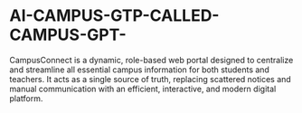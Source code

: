 # AI-CAMPUS-GTP-CALLED-CAMPUS-GPT-
CampusConnect is a dynamic, role-based web portal designed to centralize and streamline all essential campus information for both students and teachers. It acts as a single source of truth, replacing scattered notices and manual communication with an efficient, interactive, and modern digital platform.
